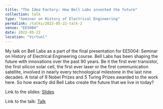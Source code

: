 ```yaml
---
title: "The Idea Factory: How Bell Labs invented the future"
collection: talk
type: "Seminar on History of Electrical Engineering"
permalink: /talks/2022-05-22-talk-2
venue: "EE5004"
date: 2022-05-22
location: "Virtual"
---
```


My talk on Bell Labs as a part of the final presentation for EE5004: Seminar on History of Electrical Engineering course. Bell Labs has been shaping the future with innovations over the past 90 years. Be it the first ever transistor, the first silicon solar cell, the first ever laser or the first communication satellite, involved in nearly every technological milestone in the last nine decades.
A total of 9 Nobel Prizes and 5 Turing Prizes awarded to the work here. So how exactly did Bell Labs create the future that we live in today?


Link to the slides: [Slides](https://docs.google.com/presentation/d/1REQon4jpZzm6Qw3J5_4XA68S0YNeQVnYs9-IHKJbGHo/edit#slide=id.g128ae746a7b_0_261)

Link to the talk: [Talk](https://youtu.be/wTqVRtkGFks?si=iVa82J6ae0OMqUxL)
